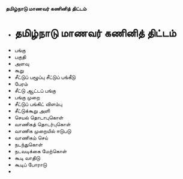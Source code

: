 **தமிழ்நாடு மாணவர் கணினித் திட்டம்**
- # தமிழ்நாடு மாணவர் கணினித் திட்டம்
- பங்கு
- பகுதி
- அளவு
- கூறு
- சீட்டுப் பழூப்பு சீட்டுப் பங்கீடு
- பேரம்
- சீட்டு ஆட்டப் பங்கு
- பங்கு முறை
- சீட்டுப் பங்கிட் விளம்பு
- சீட்டுக்கூறு அளி
- செயல் தொடாபுகொள்
- வாணிகத் தொடர்புகொள்
- வாணிக முறையில் ஈடுபடு
- வாணிகம் செய்
- நடந்துகொள்
- நடவடிக்கை மேற்கொள்
- கூடி வாதிடு
- கூடிப் போராடு
-

